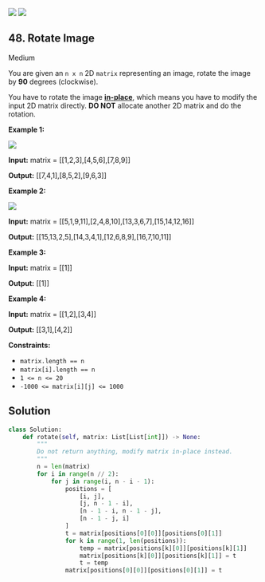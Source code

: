 [![](https://img.shields.io/github/stars/LeetCode-in-Python/LeetCode-in-Python?label=Stars&style=flat-square)](https://github.com/LeetCode-in-Python/LeetCode-in-Python)
[![](https://img.shields.io/github/forks/LeetCode-in-Python/LeetCode-in-Python?label=Fork%20me%20on%20GitHub%20&style=flat-square)](https://github.com/LeetCode-in-Python/LeetCode-in-Python/fork)

## 48\. Rotate Image

Medium

You are given an `n x n` 2D `matrix` representing an image, rotate the image by **90** degrees (clockwise).

You have to rotate the image [**in-place**](https://en.wikipedia.org/wiki/In-place_algorithm), which means you have to modify the input 2D matrix directly. **DO NOT** allocate another 2D matrix and do the rotation.

**Example 1:**

![](https://assets.leetcode.com/uploads/2020/08/28/mat1.jpg)

**Input:** matrix = \[\[1,2,3],[4,5,6],[7,8,9]]

**Output:** [[7,4,1],[8,5,2],[9,6,3]] 

**Example 2:**

![](https://assets.leetcode.com/uploads/2020/08/28/mat2.jpg)

**Input:** matrix = \[\[5,1,9,11],[2,4,8,10],[13,3,6,7],[15,14,12,16]]

**Output:** [[15,13,2,5],[14,3,4,1],[12,6,8,9],[16,7,10,11]] 

**Example 3:**

**Input:** matrix = \[\[1]]

**Output:** [[1]] 

**Example 4:**

**Input:** matrix = \[\[1,2],[3,4]]

**Output:** [[3,1],[4,2]] 

**Constraints:**

*   `matrix.length == n`
*   `matrix[i].length == n`
*   `1 <= n <= 20`
*   `-1000 <= matrix[i][j] <= 1000`

## Solution

```python
class Solution:
    def rotate(self, matrix: List[List[int]]) -> None:
        """
        Do not return anything, modify matrix in-place instead.
        """
        n = len(matrix)
        for i in range(n // 2):
            for j in range(i, n - i - 1):
                positions = [
                    [i, j],
                    [j, n - 1 - i],
                    [n - 1 - i, n - 1 - j],
                    [n - 1 - j, i]
                ]
                t = matrix[positions[0][0]][positions[0][1]]
                for k in range(1, len(positions)):
                    temp = matrix[positions[k][0]][positions[k][1]]
                    matrix[positions[k][0]][positions[k][1]] = t
                    t = temp
                matrix[positions[0][0]][positions[0][1]] = t
```